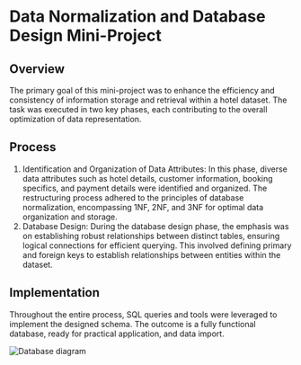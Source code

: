 # Data Normalization and Database Design Mini-Project

## Overview
The primary goal of this mini-project was to enhance the efficiency and consistency of information storage and retrieval within a hotel dataset. The task was executed in two key phases, each contributing to the overall optimization of data representation.

## Process
1. Identification and Organization of Data Attributes: In this phase, diverse data attributes such as hotel details, customer information, booking specifics, and payment details were identified and organized.
The restructuring process adhered to the principles of database normalization, encompassing 1NF, 2NF, and 3NF for optimal data organization and storage.
2. Database Design: During the database design phase, the emphasis was on establishing robust relationships between distinct tables, ensuring logical connections for efficient querying.
This involved defining primary and foreign keys to establish relationships between entities within the dataset.

## Implementation
Throughout the entire process, SQL queries and tools were leveraged to implement the designed schema.
The outcome is a fully functional database, ready for practical application, and data import.

![Database diagram](https://github.com/TobyTobi/Database-design-and-normalization-for-DatAfrik-Hotel-data/assets/102298244/9f09a671-6d12-41b9-b984-2a9f1571592f)
